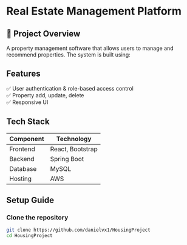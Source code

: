 # Real Estate Management Platform  

## 🎯 Project Overview  
A property management software that allows users to manage and recommend properties. The system is built using:  

## Features  
✅ User authentication & role-based access control  
✅ Property add, update, delete   
✅ Responsive UI  

## Tech Stack  
| Component   | Technology |
|------------|------------|
| Frontend   | React, Bootstrap |
| Backend    | Spring Boot |
| Database   | MySQL |
| Hosting    | AWS |

## Setup Guide  
### Clone the repository

```sh
git clone https://github.com/danielvx1/HousingProject
cd HousingProject
